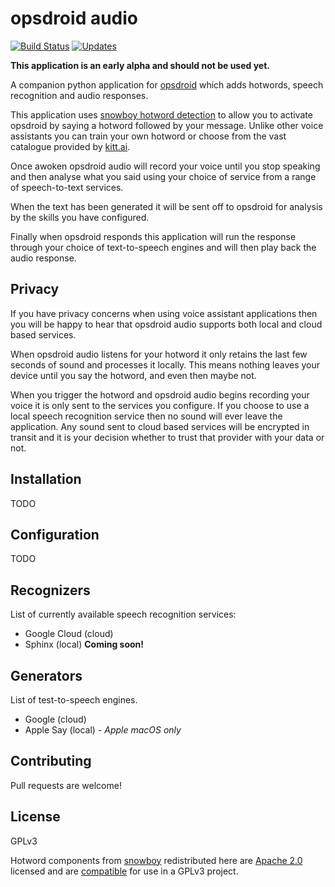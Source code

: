 # opsdroid audio

[![Build Status](https://travis-ci.org/opsdroid/opsdroid-audio.svg?branch=master)](https://travis-ci.org/opsdroid/opsdroid-audio) [![Updates](https://pyup.io/repos/github/opsdroid/opsdroid-audio/shield.svg)](https://pyup.io/repos/github/opsdroid/opsdroid-audio/)


**This application is an early alpha and should not be used yet.**

A companion python application for [opsdroid][opsdroid] which adds hotwords, speech recognition and audio responses.

This application uses [snowboy hotword detection][snowboy] to allow you to activate opsdroid by saying a hotword followed by your message. Unlike other voice assistants you can train your own hotword or choose from the vast catalogue provided by [kitt.ai][snowboy].

Once awoken opsdroid audio will record your voice until you stop speaking and then analyse what you said using your choice of service from a range of speech-to-text services.

When the text has been generated it will be sent off to opsdroid for analysis by the skills you have configured.

Finally when opsdroid responds this application will run the response through your choice of text-to-speech engines and will then play back the audio response.

## Privacy

If you have privacy concerns when using voice assistant applications then you will be happy to hear that opsdroid audio supports both local and cloud based services.

When opsdroid audio listens for your hotword it only retains the last few seconds of sound and processes it locally. This means nothing leaves your device until you say the hotword, and even then maybe not.

When you trigger the hotword and opsdroid audio begins recording your voice it is only sent to the services you configure. If you choose to use a local speech recognition service then no sound will ever leave the application. Any sound sent to cloud based services will be encrypted in transit and it is your decision whether to trust that provider with your data or not.

## Installation
TODO

## Configuration
TODO

## Recognizers
List of currently available speech recognition services:

 * Google Cloud (cloud)
 * Sphinx (local) **Coming soon!**

## Generators
List of test-to-speech engines.

 * Google (cloud)
 * Apple Say (local) *- Apple macOS only*


## Contributing
Pull requests are welcome!

## License
GPLv3

Hotword components from [snowboy][snowboy-github] redistributed here are [Apache 2.0][apache20] licensed and are [compatible][apache-gpl-compatible] for use in a GPLv3 project.

[apache20]: http://www.apache.org/licenses/LICENSE-2.0
[apache-gpl-compatible]: https://www.apache.org/licenses/GPL-compatibility.html
[opsdroid]: https://opsdroid.github.io/
[snowboy]: https://snowboy.kitt.ai/
[snowboy-github]: https://github.com/Kitt-AI/snowboy#introduction
